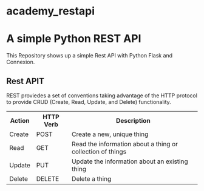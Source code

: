 # academy_restapi
<h1>A simple Python REST API</h1>
<p>
This Repository shows up a simple Rest API with Python Flask and Connexion. <br>
<p>
<h2>Rest APIT</h2>
REST proviedes a set of conventions taking advantage of the HTTP protocol to 
provide CRUD (Create, Read, Update, and Delete) functionality.<br>
<table>
<tr>
<th>Action</th><th>HTTP Verb</th><th>Description</th>
</tr><tr>
<td>Create</td><td>POST</td><td>Create a new, unique thing</td>
</tr><tr>
<td>Read</td><td>GET</td><td>Read the information about a thing or collection of things</td>
</tr><tr>
<td>Update</td><td>PUT</td><td>Update the information about an existing thing</td>
</tr><tr>
<td>Delete</td><td>DELETE</td><td>Delete a thing</td>
</tr>
</table>
<p>


